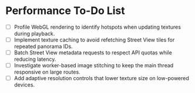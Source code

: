 # Performance To-Do List

- [ ] Profile WebGL rendering to identify hotspots when updating textures during playback.
- [ ] Implement texture caching to avoid refetching Street View tiles for repeated panorama IDs.
- [ ] Batch Street View metadata requests to respect API quotas while reducing latency.
- [ ] Investigate worker-based image stitching to keep the main thread responsive on large routes.
- [ ] Add adaptive resolution controls that lower texture size on low-powered devices.
